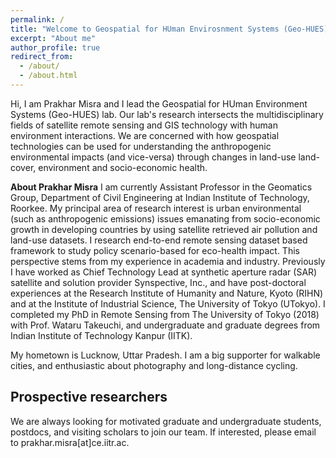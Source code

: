 ```yaml
---
permalink: /
title: "Welcome to Geospatial for HUman Envirosnment Systems (Geo-HUES) laboratory homepage."
excerpt: "About me"
author_profile: true
redirect_from: 
  - /about/
  - /about.html
---
```


Hi, I am Prakhar Misra and I lead the Geospatial for HUman Environment Systems (Geo-HUES) lab. Our lab's research intersects the multidisciplinary fields of satellite remote sensing and GIS technology with human environment interactions. We are concerned with how geospatial technologies can be used for understanding the anthropogenic environmental impacts (and vice-versa) through changes in land-use land-cover, environment and socio-economic health. 

**About Prakhar Misra**
I am currently Assistant Professor in the Geomatics Group, Department of Civil Engineering at Indian Institute of Technology, Roorkee. My principal area of research interest is urban environmental (such as anthropogenic emissions) issues emanating from socio-economic growth in developing countries by using satellite retrieved air pollution and land-use datasets. I research end-to-end remote sensing dataset based framework to study policy scenario-based for eco-health impact. This perspective stems from my experience in academia and industry. Previously I have worked as Chief Technology Lead at synthetic aperture radar (SAR) satellite and solution provider Synspective, Inc., and have post-doctoral experiences at the Research Institute of Humanity and Nature, Kyoto (RIHN) and at the Institute of Industrial Science, The University of Tokyo (UTokyo). I completed my PhD in Remote Sensing from The University of Tokyo (2018) with Prof. Wataru Takeuchi, and undergraduate and graduate degrees from Indian Institute of Technology Kanpur (IITK). 

My hometown is Lucknow, Uttar Pradesh. I am a big supporter for walkable cities, and enthusiastic about photography and long-distance cycling. 



Prospective researchers
------
We are always looking for motivated graduate and undergraduate students, postdocs, and visiting scholars to join our team. If interested, please email to prakhar.misra[at]ce.iitr.ac.


